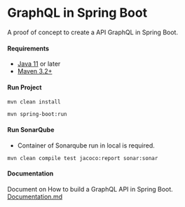 # GraphQL in Spring Boot

A proof of concept to create a API GraphQL in Spring Boot.

#### Requirements

* [Java 11](https://www.oracle.com/java/technologies/downloads/) or later
* [Maven 3.2+](https://maven.apache.org/download.cgi)

#### Run Project

```
mvn clean install
```

```
mvn spring-boot:run
```

#### Run SonarQube

- Container of Sonarqube run in local is required.

```
mvn clean compile test jacoco:report sonar:sonar
```

#### Documentation

Document on How to build a GraphQL API in Spring Boot. [Documentation.md](https://github.com/abakudev/demo-spring-graphql/blob/main/Documentation.md)
